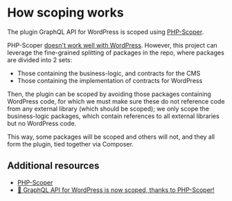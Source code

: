 # How scoping works

The plugin GraphQL API for WordPress is scoped using [PHP-Scoper](https://github.com/humbug/php-scoper).

PHP-Scoper [doesn't work well with WordPress](https://github.com/humbug/php-scoper/issues/303). However, this project can leverage the fine-grained splitting of packages in the repo, where packages are divided into 2 sets:

- Those containing the business-logic, and contracts for the CMS
- Those containing the implementation of contracts for WordPress

Then, the plugin can be scoped by avoiding those packages containing WordPress code, for which we must make sure these do not reference code from any external library (which should be scoped); we only scope the business-logic packages, which contain references to all external libraries but no WordPress code.

This way, some packages will be scoped and others will not, and they all form the plugin, tied together via Composer.

## Additional resources

- [PHP-Scoper](https://github.com/humbug/php-scoper)
- [🍾 GraphQL API for WordPress is now scoped, thanks to PHP-Scoper!](https://gato-graphql.com/blog/gato-graphql-for-wp-is-now-scoped-thanks-to-php-scoper/)
